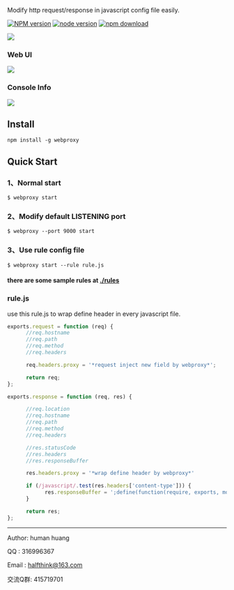 Modify http request/response in javascript config file easily.

[![NPM version][npm-image]][npm-url]
[![node version][node-image]][node-url]
[![npm download][download-image]][download-url]

[npm-image]: https://img.shields.io/npm/v/webproxy.svg?style=flat-square
[npm-url]: https://npmjs.org/package/webproxy
[node-image]: https://img.shields.io/badge/node.js-%3E=_0.10-green.svg?style=flat-square
[node-url]: http://nodejs.org/download/
[download-image]: https://img.shields.io/npm/dm/webproxy.svg?style=flat-square
[download-url]: https://npmjs.org/package/webproxy


![](https://i.alipayobjects.com/i/ecmng/png/201502/4LzAfblxIr.png)

### Web UI

![](https://i.alipayobjects.com/i/ecmng/png/201503/4VlkyBwwqb.png)

### Console Info

![](https://i.alipayobjects.com/i/ecmng/png/201503/4Vlo4OV1oD.png)

Install
--------------

```
npm install -g webproxy
```


Quick Start
--------------

### 1、Normal start
```
$ webproxy start
```

### 2、Modify default LISTENING port
```
$ webproxy --port 9000 start
```

### 3、Use rule config file
```
$ webproxy start --rule rule.js
```

####  there are some sample rules at [./rules](http://git.oschina.net/human/webproxy/tree/master/rules)

### rule.js
use this rule.js to wrap define header in every javascript file.
```javascript
exports.request = function (req) {
      //req.hostname
      //req.path
      //req.method
      //req.headers

      req.headers.proxy = '*request inject new field by webproxy*';

      return req;
};

exports.response = function (req, res) {

      //req.location
      //req.hostname
      //req.path
      //req.method
      //req.headers

      //res.statusCode
      //res.headers
      //res.responseBuffer

      res.headers.proxy = '*wrap define header by webproxy*'

      if (/javascript/.test(res.headers['content-type'])) {
            res.responseBuffer = ';define(function(require, exports, module){' + res.responseBuffer + '});';
      }

      return res;
};
```

--------------

Author: human huang

QQ    : 316996367

Email : halfthink@163.com

交流Q群: 415719701
